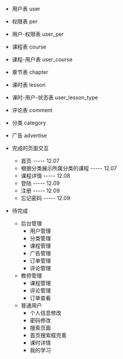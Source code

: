 - 用户表
    user
- 权限表
    per
- 用户-权限表
    user_per
- 课程表
    course
- 课程-用户表
    user_course
- 章节表
    chapter
- 课时表
    lesson
- 课时-用户-状态表
    user_lesson_type
- 评论表
    comment
- 分类
    category
- 广告
    advertise
  
- 完成的页面交互
    - 首页                            ----- 12.07
    - 根据分类展示所属分类的课程         -----  12.07
    - 课程详情                        -----  12.08
    - 登陆                            ----- 12.09
    - 注册                            ----- 12.09
    - 忘记密码                         ----- 12.09
    
- 待完成
    - 后台管理
        - 用户管理
        - 分类管理
        - 课程管理
        - 广告管理
        - 订单管理
        - 评论管理
    - 教师管理
        - 课程管理
        - 评论管理
        - 订单查看
    - 普通用户
        - 个人信息修改
        - 密码修改
        - 搜索页面
        - 首页搜索框完善
        - 课时详情
        - 我的学习